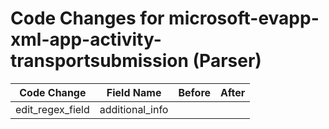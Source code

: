 # Code Changes for microsoft-evapp-xml-app-activity-transportsubmission (Parser)

| Code Change | Field Name | Before | After |
|-------------|------------|--------|-------|
| edit_regex_field | additional_info |  |  |